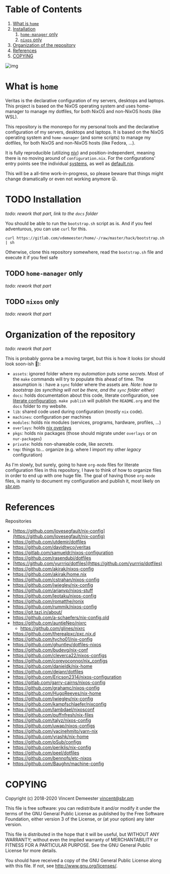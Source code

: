 
# Table of Contents

1.  [What is `home`](#h:0272c5ac-0b7f-4ebb-91f0-defa66c2d285)
2.  [Installation](#h:e289aa81-d0ec-49a0-ba94-933e85d4ee8c)
    1.  [`home-manager` only](#h:62ee62f0-7e1a-4abc-b289-ac24d12e733c)
    2.  [`nixos` only](#h:5529fb57-a55d-4b81-a164-e5d1104b7e0b)
3.  [Organization of the repository](#h:b74304bf-e7e6-4425-9123-e50eca3eb8fa)
4.  [References](#h:e5a95a68-f031-438b-831c-824803d0bc3e)
5.  [COPYING](#h:716e598e-3b1a-4e48-a72b-608c3a970db9)

![img](https://builds.sr.ht/~vdemeester/home.svg)


<a id="h:0272c5ac-0b7f-4ebb-91f0-defa66c2d285"></a>

# What is `home`

Veritas is the declarative configuration of my servers, desktops and laptops. This project is based
on the NixOS operating system and uses home-manager to manage my dotfiles, for both NixOS and
non-NixOS hosts (like WSL).

This repository is the monorepo for my personal tools and the declarative configuration of
my servers, desktops and laptops. It is based on the NixOS operating system and
`home-manager` (and some scripts) to manage my dotfiles, for both NixOS and non-NixOS
hosts (like Fedora, …).

It is fully reproducible (utilizing [niv](https://github.com/nmattia/niv)) and position-independent, meaning there is no
moving around of `configuration.nix`. For the configurations' entry points see the
individual [systems](systems), as well as [default.nix](default.nix).

This will be a all-time work-in-progress, so please beware that things might change
dramatically or even not working anymore 😛.


<a id="h:e289aa81-d0ec-49a0-ba94-933e85d4ee8c"></a>

# TODO Installation

*todo: rework that part, link to the `docs` folder*

You should be able to run the `bootstrap.sh` script as is. And if you feel adventurous,
you can use `curl` for this.

    curl https://gitlab.com/vdemeester/home/-/raw/master/hack/bootstrap.sh | sh

Otherwise, clone this repository somewhere, read the `bootstrap.sh` file and execute it if
you feel safe


<a id="h:62ee62f0-7e1a-4abc-b289-ac24d12e733c"></a>

## TODO `home-manager` only

*todo: rework that part*


<a id="h:5529fb57-a55d-4b81-a164-e5d1104b7e0b"></a>

## TODO `nixos` only

*todo: rework that part*


<a id="h:b74304bf-e7e6-4425-9123-e50eca3eb8fa"></a>

# Organization of the repository

*todo: rework that part*

This is probably gonna be a moving target, but this is how it looks (or should look
soon-ish 👼):

-   `assets`: ignored folder where my *automation* puts some *secrets*.
    Most of the `make` commands will try to populate this ahead of time. The assumption is :
    have a `sync` folder where the assets are. *Note: how to bootstrap (as syncthing will
    not be there, and the `sync` folder either)*
-   `docs`: holds documentation about this code, literate configuration, see [literate configuration](#org55d6923).
    `make publish` will publish the `README.org` and the `docs` folder to my website.
-   `lib`: shared code used during configuration (mostly `nix` code).
-   `machines`: configuration per machines
-   `modules`: holds nix modules (services, programs, hardware, profiles, …)
-   `overlays`: holds [nix overlays](https://nixos.wiki/wiki/Overlays)
-   `pkgs`: holds nix packages (those should migrate under `overlays` or on `nur-packages`)
-   `private`: holds non-shareable code, like *secrets*.
-   `tmp`: things to… organize (e.g. where I import my other *legacy* configuration)

<a id="org55d6923"></a>As I'm slowly, but <span class="underline">surely</span>, going to have `org-mode` files for
literate configuration files in this repository, I have to think of how to organize files
in order to end up with one huge file. The goal of having those `org-mode` files, is
mainly to document my configuration and publish it, most likely on [sbr.pm](https://sbr.pm).


<a id="h:e5a95a68-f031-438b-831c-824803d0bc3e"></a>

# References

Repositories

-   [https://github.com/lovesegfault/nix-config](https://github.com/lovesegfault/nix-config)
-   <https://github.com/utdemir/dotfiles>
-   <https://github.com/davidtwco/veritas>
-   <https://gitlab.com/samueldr/nixos-configuration>
-   <https://github.com/rasendubi/dotfiles>
-   [https://github.com/yurrriq/dotfiles](https://github.com/yurrriq/dotfiles)
-   <https://github.com/akirak/nixos-config>
-   <https://github.com/akirak/home.nix>
-   <https://github.com/cstrahan/nixos-config>
-   <https://github.com/jwiegley/nix-config>
-   <https://github.com/arianvp/nixos-stuff>
-   <https://github.com/leotaku/nixos-config>
-   <https://github.com/romatthe/ronix>
-   <https://github.com/rummik/nixos-config>
-   <https://git.tazj.in/about/>
-   <https://github.com/a-schaefers/nix-config.old>
-   <https://github.com/auntieNeo/nixrc>
    -   <https://github.com/glines/nixrc>
-   <https://github.com/therealpxc/pxc.nix.d>
-   <https://github.com/tycho01/nix-config>
-   <https://github.com/ghuntley/dotfiles-nixos>
-   <https://github.com/budevg/nix-conf>
-   <https://github.com/cleverca22/nixos-configs>
-   <https://github.com/coreyoconnor/nix_configs>
-   <https://github.com/danieldk/nix-home>
-   <https://github.com/dejanr/dotfiles>
-   <https://github.com/Ericson2314/nixos-configuration>
-   <https://gitlab.com/garry-cairns/nixos-config>
-   <https://github.com/grahamc/nixos-config>
-   <https://github.com/HugoReeves/nix-home>
-   <https://github.com/jwiegley/nix-config>
-   <https://github.com/kampfschlaefer/nixconfig>
-   <https://github.com/lambdael/nixosconf>
-   <https://github.com/puffnfresh/nix-files>
-   <https://github.com/talyz/nixos-config>
-   <https://github.com/uwap/nixos-configs>
-   <https://github.com/yacinehmito/yarn-nix>
-   <https://github.com/yrashk/nix-home>
-   <https://github.com/pSub/configs>
-   <https://github.com/periklis/nix-config>
-   <https://github.com/peel/dotfiles>
-   <https://github.com/bennofs/etc-nixos>
-   <https://github.com/Baughn/machine-config>


<a id="h:716e598e-3b1a-4e48-a72b-608c3a970db9"></a>

# COPYING

Copyright (c) 2018-2020 Vincent Demeester <vincent@sbr.pm>

This file is free software: you can redistribute it and/or modify it
under the terms of the GNU General Public License as published by the
Free Software Foundation, either version 3 of the License, or (at
your option) any later version.

This file is distributed in the hope that it will be useful, but
WITHOUT ANY WARRANTY; without even the implied warranty of
MERCHANTABILITY or FITNESS FOR A PARTICULAR PURPOSE.  See the GNU
General Public License for more details.

You should have received a copy of the GNU General Public License
along with this file.  If not, see <http://www.gnu.org/licenses/>.

